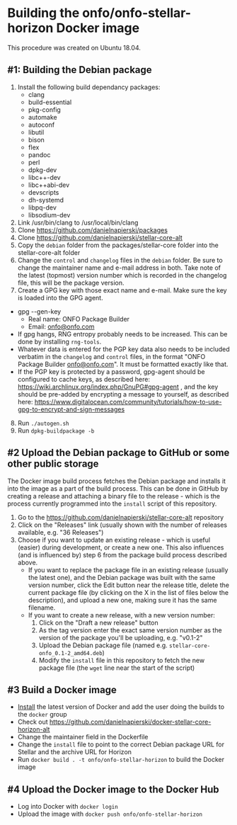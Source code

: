 # Building the onfo/onfo-stellar-horizon Docker image

This procedure was created on Ubuntu 18.04.

## #1: Building the Debian package

 1. Install the following build dependancy packages:
    * clang
    * build-essential
    * pkg-config
    * automake
    * autoconf
    * libutil
    * bison
    * flex
    * pandoc
    * perl
    * dpkg-dev
    * libc++-dev
    * libc++abi-dev
    * devscripts
    * dh-systemd
    * libpq-dev
    * libsodium-dev
 2. Link /usr/bin/clang to /usr/local/bin/clang
 3. Clone https://github.com/danielnapierski/packages
 4. Clone https://github.com/danielnapierski/stellar-core-alt
 5. Copy the `debian` folder from the packages/stellar-core folder into the stellar-core-alt folder
 6. Change the `control` and `changelog` files in the `debian` folder. Be sure to change the maintainer name and e-mail address in both. Take note of the latest (topmost) version number which is recorded in the changelog file, this will be the package version.
 7. Create a GPG key with those exact name and e-mail. Make sure the key is loaded into the GPG agent.
   * gpg --gen-key
     * Real name: ONFO Package Builder
     * Email: onfo@onfo.com
   * If gpg hangs, RNG entropy probably needs to be increased. This can be done by installing `rng-tools`.
   * Whatever data is entered for the PGP key data also needs to be included verbatim in the `changelog` and `control` files, in the format "ONFO Package Builder <onfo@onfo.com>". It must be formatted exactly like that.
   * If the PGP key is protected by a password, gpg-agent should be configured to cache keys, as described here: https://wiki.archlinux.org/index.php/GnuPG#gpg-agent , and the key should be pre-added by encrypting a message to yourself, as described here: https://www.digitalocean.com/community/tutorials/how-to-use-gpg-to-encrypt-and-sign-messages
 8. Run `./autogen.sh`
 9. Run `dpkg-buildpackage -b`

## #2 Upload the Debian package to GitHub or some other public storage

The Docker image build process fetches the Debian package and installs it into the image as a part of the build process. This can be done in GitHub by creating a release and attaching a binary file to the release - which is the process currently programmed into the `install` script of this repository.

 1. Go to the https://github.com/danielnapierski/stellar-core-alt repository
 2. Click on the "Releases" link (usually shown with the number of releases available, e.g. "36 Releases")
 3. Choose if you want to update an existing release - which is useful (easier) during development, or create a new one. This also influences (and is influenced by) step 6 from the package build process described above.
    * If you want to replace the package file in an existing release (usually the latest one), and the Debian package was built with the same version number, click the Edit button near the release title, delete the current package file (by clicking on the X in the list of files below the description), and upload a new one, making sure it has the same filename.
    * If you want to create a new release, with a new version number:
      1. Click on the "Draft a new release" button
      2. As the tag version enter the exact same version number as the version of the package you'll be uploading, e.g. "v0.1-2"
      3. Upload the Debian package file (named e.g. `stellar-core-onfo_0.1-2_amd64.deb`)
      4. Modify the `install` file in this repository to fetch the new package file (the `wget` line near the start of the script)

## #3 Build a Docker image

 * [Install](https://www.digitalocean.com/community/tutorials/how-to-install-and-use-docker-on-ubuntu-18-04) the latest version of Docker and add the user doing the builds to the `docker` group
 * Check out https://github.com/danielnapierski/docker-stellar-core-horizon-alt
 * Change the maintainer field in the Dockerfile
 * Change the `install` file to point to the correct Debian package URL for Stellar and the archive URL for Horizon
 * Run `docker build . -t onfo/onfo-stellar-horizon` to build the Docker image

## #4 Upload the Docker image to the Docker Hub

 * Log into Docker with `docker login`
 * Upload the image with `docker push onfo/onfo-stellar-horizon`
